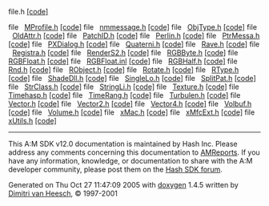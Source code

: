 file.h</a> <a href="morefile_8h-source.md">[code]</a></td>
</tr>
<tr>
<td class="memItemLeft" style="text-align: right;" data-nowrap="" data-valign="top">file  </td>
<td class="memItemRight" data-valign="bottom"><a href="MProfile_8h.md" class="el">MProfile.h</a> <a href="MProfile_8h-source.md">[code]</a></td>
</tr>
<tr>
<td class="memItemLeft" style="text-align: right;" data-nowrap="" data-valign="top">file  </td>
<td class="memItemRight" data-valign="bottom"><a href="nmmessage_8h.md" class="el">nmmessage.h</a> <a href="nmmessage_8h-source.md">[code]</a></td>
</tr>
<tr>
<td class="memItemLeft" style="text-align: right;" data-nowrap="" data-valign="top">file  </td>
<td class="memItemRight" data-valign="bottom"><a href="ObjType_8h.md" class="el">ObjType.h</a> <a href="ObjType_8h-source.md">[code]</a></td>
</tr>
<tr>
<td class="memItemLeft" style="text-align: right;" data-nowrap="" data-valign="top">file  </td>
<td class="memItemRight" data-valign="bottom"><a href="OldAttr_8h.md" class="el">OldAttr.h</a> <a href="OldAttr_8h-source.md">[code]</a></td>
</tr>
<tr>
<td class="memItemLeft" style="text-align: right;" data-nowrap="" data-valign="top">file  </td>
<td class="memItemRight" data-valign="bottom"><a href="PatchID_8h.md" class="el">PatchID.h</a> <a href="PatchID_8h-source.md">[code]</a></td>
</tr>
<tr>
<td class="memItemLeft" style="text-align: right;" data-nowrap="" data-valign="top">file  </td>
<td class="memItemRight" data-valign="bottom"><a href="Perlin_8h.md" class="el">Perlin.h</a> <a href="Perlin_8h-source.md">[code]</a></td>
</tr>
<tr>
<td class="memItemLeft" style="text-align: right;" data-nowrap="" data-valign="top">file  </td>
<td class="memItemRight" data-valign="bottom"><a href="PtrMessa_8h.md" class="el">PtrMessa.h</a> <a href="PtrMessa_8h-source.md">[code]</a></td>
</tr>
<tr>
<td class="memItemLeft" style="text-align: right;" data-nowrap="" data-valign="top">file  </td>
<td class="memItemRight" data-valign="bottom"><a href="PXDialog_8h.md" class="el">PXDialog.h</a> <a href="PXDialog_8h-source.md">[code]</a></td>
</tr>
<tr>
<td class="memItemLeft" style="text-align: right;" data-nowrap="" data-valign="top">file  </td>
<td class="memItemRight" data-valign="bottom"><a href="Quaterni_8h.md" class="el">Quaterni.h</a> <a href="Quaterni_8h-source.md">[code]</a></td>
</tr>
<tr>
<td class="memItemLeft" style="text-align: right;" data-nowrap="" data-valign="top">file  </td>
<td class="memItemRight" data-valign="bottom"><a href="Rave_8h.md" class="el">Rave.h</a> <a href="Rave_8h-source.md">[code]</a></td>
</tr>
<tr>
<td class="memItemLeft" style="text-align: right;" data-nowrap="" data-valign="top">file  </td>
<td class="memItemRight" data-valign="bottom"><a href="Registra_8h.md" class="el">Registra.h</a> <a href="Registra_8h-source.md">[code]</a></td>
</tr>
<tr>
<td class="memItemLeft" style="text-align: right;" data-nowrap="" data-valign="top">file  </td>
<td class="memItemRight" data-valign="bottom"><a href="RenderS2_8h.md" class="el">RenderS2.h</a> <a href="RenderS2_8h-source.md">[code]</a></td>
</tr>
<tr>
<td class="memItemLeft" style="text-align: right;" data-nowrap="" data-valign="top">file  </td>
<td class="memItemRight" data-valign="bottom"><a href="RGBByte_8h.md" class="el">RGBByte.h</a> <a href="RGBByte_8h-source.md">[code]</a></td>
</tr>
<tr>
<td class="memItemLeft" style="text-align: right;" data-nowrap="" data-valign="top">file  </td>
<td class="memItemRight" data-valign="bottom"><a href="RGBFloat_8h.md" class="el">RGBFloat.h</a> <a href="RGBFloat_8h-source.md">[code]</a></td>
</tr>
<tr>
<td class="memItemLeft" style="text-align: right;" data-nowrap="" data-valign="top">file  </td>
<td class="memItemRight" data-valign="bottom"><a href="RGBFloat_8inl.md" class="el">RGBFloat.inl</a> <a href="RGBFloat_8inl-source.md">[code]</a></td>
</tr>
<tr>
<td class="memItemLeft" style="text-align: right;" data-nowrap="" data-valign="top">file  </td>
<td class="memItemRight" data-valign="bottom"><a href="RGBHalf_8h.md" class="el">RGBHalf.h</a> <a href="RGBHalf_8h-source.md">[code]</a></td>
</tr>
<tr>
<td class="memItemLeft" style="text-align: right;" data-nowrap="" data-valign="top">file  </td>
<td class="memItemRight" data-valign="bottom"><a href="Rnd_8h.md" class="el">Rnd.h</a> <a href="Rnd_8h-source.md">[code]</a></td>
</tr>
<tr>
<td class="memItemLeft" style="text-align: right;" data-nowrap="" data-valign="top">file  </td>
<td class="memItemRight" data-valign="bottom"><a href="RObject_8h.md" class="el">RObject.h</a> <a href="RObject_8h-source.md">[code]</a></td>
</tr>
<tr>
<td class="memItemLeft" style="text-align: right;" data-nowrap="" data-valign="top">file  </td>
<td class="memItemRight" data-valign="bottom"><a href="Rotate_8h.md" class="el">Rotate.h</a> <a href="Rotate_8h-source.md">[code]</a></td>
</tr>
<tr>
<td class="memItemLeft" style="text-align: right;" data-nowrap="" data-valign="top">file  </td>
<td class="memItemRight" data-valign="bottom"><a href="RType_8h.md" class="el">RType.h</a> <a href="RType_8h-source.md">[code]</a></td>
</tr>
<tr>
<td class="memItemLeft" style="text-align: right;" data-nowrap="" data-valign="top">file  </td>
<td class="memItemRight" data-valign="bottom"><a href="ShadeDll_8h.md" class="el">ShadeDll.h</a> <a href="ShadeDll_8h-source.md">[code]</a></td>
</tr>
<tr>
<td class="memItemLeft" style="text-align: right;" data-nowrap="" data-valign="top">file  </td>
<td class="memItemRight" data-valign="bottom"><a href="SingleLo_8h.md" class="el">SingleLo.h</a> <a href="SingleLo_8h-source.md">[code]</a></td>
</tr>
<tr>
<td class="memItemLeft" style="text-align: right;" data-nowrap="" data-valign="top">file  </td>
<td class="memItemRight" data-valign="bottom"><a href="SplitPat_8h.md" class="el">SplitPat.h</a> <a href="SplitPat_8h-source.md">[code]</a></td>
</tr>
<tr>
<td class="memItemLeft" style="text-align: right;" data-nowrap="" data-valign="top">file  </td>
<td class="memItemRight" data-valign="bottom"><a href="StrClass_8h.md" class="el">StrClass.h</a> <a href="StrClass_8h-source.md">[code]</a></td>
</tr>
<tr>
<td class="memItemLeft" style="text-align: right;" data-nowrap="" data-valign="top">file  </td>
<td class="memItemRight" data-valign="bottom"><a href="StringLi_8h.md" class="el">StringLi.h</a> <a href="StringLi_8h-source.md">[code]</a></td>
</tr>
<tr>
<td class="memItemLeft" style="text-align: right;" data-nowrap="" data-valign="top">file  </td>
<td class="memItemRight" data-valign="bottom"><a href="Texture_8h.md" class="el">Texture.h</a> <a href="Texture_8h-source.md">[code]</a></td>
</tr>
<tr>
<td class="memItemLeft" style="text-align: right;" data-nowrap="" data-valign="top">file  </td>
<td class="memItemRight" data-valign="bottom"><a href="Timehasp_8h.md" class="el">Timehasp.h</a> <a href="Timehasp_8h-source.md">[code]</a></td>
</tr>
<tr>
<td class="memItemLeft" style="text-align: right;" data-nowrap="" data-valign="top">file  </td>
<td class="memItemRight" data-valign="bottom"><a href="TimeRang_8h.md" class="el">TimeRang.h</a> <a href="TimeRang_8h-source.md">[code]</a></td>
</tr>
<tr>
<td class="memItemLeft" style="text-align: right;" data-nowrap="" data-valign="top">file  </td>
<td class="memItemRight" data-valign="bottom"><a href="Turbulen_8h.md" class="el">Turbulen.h</a> <a href="Turbulen_8h-source.md">[code]</a></td>
</tr>
<tr>
<td class="memItemLeft" style="text-align: right;" data-nowrap="" data-valign="top">file  </td>
<td class="memItemRight" data-valign="bottom"><a href="Vector_8h.md" class="el">Vector.h</a> <a href="Vector_8h-source.md">[code]</a></td>
</tr>
<tr>
<td class="memItemLeft" style="text-align: right;" data-nowrap="" data-valign="top">file  </td>
<td class="memItemRight" data-valign="bottom"><a href="Vector2_8h.md" class="el">Vector2.h</a> <a href="Vector2_8h-source.md">[code]</a></td>
</tr>
<tr>
<td class="memItemLeft" style="text-align: right;" data-nowrap="" data-valign="top">file  </td>
<td class="memItemRight" data-valign="bottom"><a href="Vector4_8h.md" class="el">Vector4.h</a> <a href="Vector4_8h-source.md">[code]</a></td>
</tr>
<tr>
<td class="memItemLeft" style="text-align: right;" data-nowrap="" data-valign="top">file  </td>
<td class="memItemRight" data-valign="bottom"><a href="Volbuf_8h.md" class="el">Volbuf.h</a> <a href="Volbuf_8h-source.md">[code]</a></td>
</tr>
<tr>
<td class="memItemLeft" style="text-align: right;" data-nowrap="" data-valign="top">file  </td>
<td class="memItemRight" data-valign="bottom"><a href="Volume_8h.md" class="el">Volume.h</a> <a href="Volume_8h-source.md">[code]</a></td>
</tr>
<tr>
<td class="memItemLeft" style="text-align: right;" data-nowrap="" data-valign="top">file  </td>
<td class="memItemRight" data-valign="bottom"><a href="xMac_8h.md" class="el">xMac.h</a> <a href="xMac_8h-source.md">[code]</a></td>
</tr>
<tr>
<td class="memItemLeft" style="text-align: right;" data-nowrap="" data-valign="top">file  </td>
<td class="memItemRight" data-valign="bottom"><a href="xMfcExt_8h.md" class="el">xMfcExt.h</a> <a href="xMfcExt_8h-source.md">[code]</a></td>
</tr>
<tr>
<td class="memItemLeft" style="text-align: right;" data-nowrap="" data-valign="top">file  </td>
<td class="memItemRight" data-valign="bottom"><a href="xUtils_8h.md" class="el">xUtils.h</a> <a href="xUtils_8h-source.md">[code]</a></td>
</tr>
</tbody>
</table>

------------------------------------------------------------------------

<span class="small">This A:M SDK v12.0 documentation is maintained by Hash Inc. Please address any comments concerning this documentation to [AMReports](http://www.hash.com/reports). If you have any information, knowledge, or documentation to share with the A:M developer community, please post them on the [Hash SDK forum](http://www.hash.com/forums/index.php?showforum=11).</span>

Generated on Thu Oct 27 11:47:09 2005 with [<span class="image placeholder" original-image-src="doxygen.png" original-image-title="" height="45" width="100" align="middle" border="0">doxygen</span>](http://www.doxygen.org/index.html) 1.4.5 written by [Dimitri van Heesch](mailto:dimitri@stack.nl), © 1997-2001
